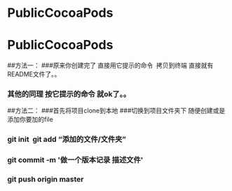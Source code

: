 # PublicCocoaPods
# PublicCocoaPods

##方法一：
###原来你创建完了 直接用它提示的命令  拷贝到终端 直接就有README文件了。。
### 其他的同理 按它提示的命令 就ok了。。


##方法二：
###首先将项目clone到本地
###切换到项目文件夹下 随便创建或是添加你要加的file
### git init  git add “添加的文件/文件夹”
### git commit -m '做一个版本记录 描述文件'
### git push origin master 
